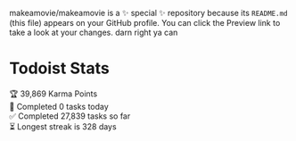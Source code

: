makeamovie/makeamovie is a ✨ special ✨ repository because its `README.md` (this file) appears on your GitHub profile.
You can click the Preview link to take a look at your changes. darn right ya can

# Todoist Stats

<!-- TODO-IST:START -->
🏆  39,869 Karma Points           
🌸  Completed 0 tasks today           
✅  Completed 27,839 tasks so far           
⏳  Longest streak is 328 days
<!-- TODO-IST:END -->
